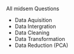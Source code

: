 All midsem Questions

* Data Aquisition
* Data Intergration
* Data Cleaning
* Data Transformation
* Data Reduction (PCA)

